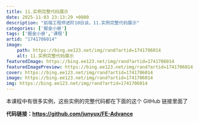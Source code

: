 ```yaml
---
title: 11.实例完整代码展示
date: 2025-11-03 23:13:29 +0800
description: "前端工程师进阶10日谈，11.实例完整代码展示"
categories: ['掘金小册']
tags: ['掘金小册','课程']
artid: "1741706014"
image:
    path: https://bing.ee123.net/img/rand?artid=1741706014
    alt: 11.实例完整代码展示
featuredImage: https://bing.ee123.net/img/rand?artid=1741706014
featuredImagePreview: https://bing.ee123.net/img/rand?artid=1741706014
cover: https://bing.ee123.net/img/rand?artid=1741706014
image: https://bing.ee123.net/img/rand?artid=1741706014
img: https://bing.ee123.net/img/rand?artid=1741706014
---
```


本课程中有很多实例，这些实例的完整代码都在下面的这个 GitHub 链接里面了

**代码链接：https://github.com/junyux/FE-Advance**
